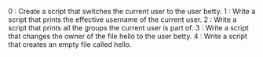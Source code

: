 0 : Create a script that switches the current user to the user betty.
1 : Write a script that prints the effective username of the current user.
2 : Write a script that prints all the groups the current user is part of.
3 : Write a script that changes the owner of the file hello to the user betty.
4 : Write a script that creates an empty file called hello.
